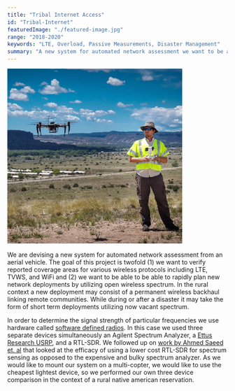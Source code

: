 ```yaml
---
title: "Tribal Internet Access"
id: "Tribal-Internet"
featuredImage: "./featured-image.jpg" 
range: "2018-2020"
keywords: "LTE, Overload, Passive Measurements, Disaster Management"
summary: "A new system for automated network assessment we want to be able to be able to rapidly plan new network deployments by utilizing open wireless spectrum. In the rural context a new deployment may consist of a permanent wireless backhaul linking remote communities."
---
```


<div class="img-right"><img src="featured-image.jpg" alt="Flying UAS at Santa Clara Pueblo"></div>



We are devising a new system for automated network assessment from an aerial vehicle. The goal of this project is twofold (1) we want to verify reported coverage areas for various wireless protocols including LTE, TVWS, and WiFi and (2) we want to be able to be able to rapidly plan new network deployments by utilizing open wireless spectrum. In the rural context a new deployment may consist of a permanent wireless backhaul linking remote communities. While during or after a disaster it may take the form of short term deployments utilizing now vacant spectrum.



In order to determine the signal strength of particular frequencies we use hardware called [software defined radios](https://en.wikipedia.org/wiki/Software-defined_radio). In this case we used three separate devices simultaneously an Agilent Spectrum Analyzer, a [Ettus Research USRP](https://www.ettus.com/product), and a RTL-SDR. We followed up on [work by Ahmed Saeed et. al](https://www.cc.gatech.edu/~amsmti3/files/waldo_icdcs17.pdf) that looked at the efficacy of using a lower cost RTL-SDR for spectrum sensing as opposed to the expensive and bulky spectrum analyzer. As we would like to mount our system on a multi-copter, we would like to use the cheapest lightest device, so we performed our own three device comparison in the context of a rural native american reservation.
